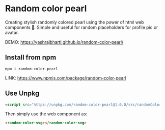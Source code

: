 # Random color pearl 

Creating stylish randomly colored pearl using the power of html web components 🪩. Simple and useful for random placeholders for profile pic or avatar.

DEMO: https://yashrajbharti.github.io/random-color-pearl/   

## Install from npm
  ```
npm i random-color-pearl
```
LINK: https://www.npmjs.com/package/random-color-pearl

## Use Unpkg 
```html
<script src="https://unpkg.com/random-color-pearl@1.0.0/src/randomColorSvg.js"></script>
```

Then simply use the web component as:
```html
<random-color-svg></random-color-svg>
```
